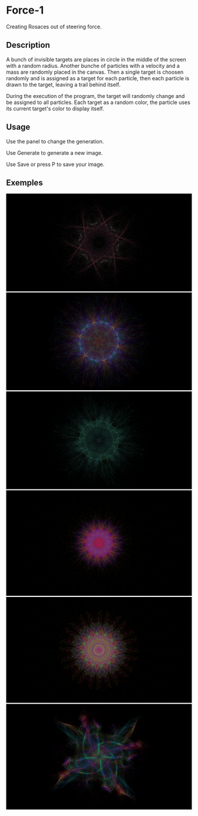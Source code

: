 # Force-1
Creating Rosaces out of steering force.

## Description
A bunch of invisible targets are places in circle in the middle of the screen with a random radius.
Another bunche of particles with a velocity and a mass are randomly placed in the canvas.
Then a single target is choosen randomly and is assigned as a target for each particle, then each particle is drawn to the target, leaving a trail behind itself.

During the execution of the program, the target will randomly change and be assigned to all particles.
Each target as a random color, the particle uses its current target's color to display itself.

## Usage
Use the panel to change the generation.

Use Generate to generate a new image.

Use Save or press P to save your image.

## Exemples
![alt](./examples/example_1.png)
![alt](./examples/example_2.png)
![alt](./examples/example_3.png)
![alt](./examples/example_4.png)
![alt](./examples/example_5.png)
![alt](./examples/example_6.png)
